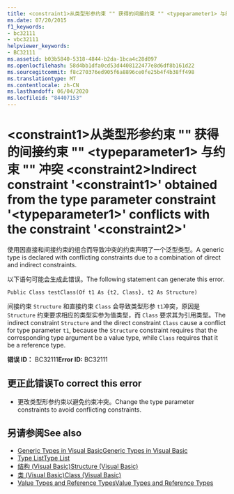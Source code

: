 ```yaml
---
title: <constraint1>从类型形参约束 "" 获得的间接约束 "" <typeparameter1> 与约束 "" 冲突 <constraint2>
ms.date: 07/20/2015
f1_keywords:
- bc32111
- vbc32111
helpviewer_keywords:
- BC32111
ms.assetid: b03b5840-5318-4844-b2da-1bca4c28d097
ms.openlocfilehash: 58d4bb1dfa0cd53d4408122477e8d6df8b161d22
ms.sourcegitcommit: f8c270376ed905f6a8896ce0fe25b4f4b38ff498
ms.translationtype: MT
ms.contentlocale: zh-CN
ms.lasthandoff: 06/04/2020
ms.locfileid: "84407153"
---
```

# <a name="indirect-constraint-constraint1-obtained-from-the-type-parameter-constraint-typeparameter1-conflicts-with-the-constraint-constraint2"></a><span data-ttu-id="6e444-102">\<constraint1>从类型形参约束 "" 获得的间接约束 "" \<typeparameter1> 与约束 "" 冲突 \<constraint2></span><span class="sxs-lookup"><span data-stu-id="6e444-102">Indirect constraint '\<constraint1>' obtained from the type parameter constraint '\<typeparameter1>' conflicts with the constraint '\<constraint2>'</span></span>
<span data-ttu-id="6e444-103">使用因直接和间接约束的组合而导致冲突的约束声明了一个泛型类型。</span><span class="sxs-lookup"><span data-stu-id="6e444-103">A generic type is declared with conflicting constraints due to a combination of direct and indirect constraints.</span></span>  
  
 <span data-ttu-id="6e444-104">以下语句可能会生成此错误。</span><span class="sxs-lookup"><span data-stu-id="6e444-104">The following statement can generate this error.</span></span>  
  
 `Public Class testClass(Of t1 As {t2, Class}, t2 As Structure)`  
  
 <span data-ttu-id="6e444-105">间接约束 `Structure` 和直接约束 `Class` 会导致类型形参 `t1`冲突，原因是 `Structure` 约束要求相应的类型实参为值类型，而 `Class` 要求其为引用类型。</span><span class="sxs-lookup"><span data-stu-id="6e444-105">The indirect constraint `Structure` and the direct constraint `Class` cause a conflict for type parameter `t1`, because the `Structure` constraint requires that the corresponding type argument be a value type, while `Class` requires that it be a reference type.</span></span>  
  
 <span data-ttu-id="6e444-106">**错误 ID：** BC32111</span><span class="sxs-lookup"><span data-stu-id="6e444-106">**Error ID:** BC32111</span></span>  
  
## <a name="to-correct-this-error"></a><span data-ttu-id="6e444-107">更正此错误</span><span class="sxs-lookup"><span data-stu-id="6e444-107">To correct this error</span></span>  
  
- <span data-ttu-id="6e444-108">更改类型形参约束以避免约束冲突。</span><span class="sxs-lookup"><span data-stu-id="6e444-108">Change the type parameter constraints to avoid conflicting constraints.</span></span>  
  
## <a name="see-also"></a><span data-ttu-id="6e444-109">另请参阅</span><span class="sxs-lookup"><span data-stu-id="6e444-109">See also</span></span>

- [<span data-ttu-id="6e444-110">Generic Types in Visual Basic</span><span class="sxs-lookup"><span data-stu-id="6e444-110">Generic Types in Visual Basic</span></span>](../programming-guide/language-features/data-types/generic-types.md)
- [<span data-ttu-id="6e444-111">Type List</span><span class="sxs-lookup"><span data-stu-id="6e444-111">Type List</span></span>](../language-reference/statements/type-list.md)
- [<span data-ttu-id="6e444-112">结构 (Visual Basic)</span><span class="sxs-lookup"><span data-stu-id="6e444-112">Structure (Visual Basic)</span></span>](../language-reference/statements/structure-statement.md)
- [<span data-ttu-id="6e444-113">类 (Visual Basic)</span><span class="sxs-lookup"><span data-stu-id="6e444-113">Class (Visual Basic)</span></span>](../language-reference/statements/class-statement.md)
- [<span data-ttu-id="6e444-114">Value Types and Reference Types</span><span class="sxs-lookup"><span data-stu-id="6e444-114">Value Types and Reference Types</span></span>](../programming-guide/language-features/data-types/value-types-and-reference-types.md)
